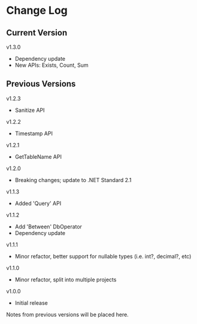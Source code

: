 # Change Log

## Current Version

v1.3.0

- Dependency update
- New APIs: Exists, Count, Sum

## Previous Versions

v1.2.3

- Sanitize API

v1.2.2

- Timestamp API

v1.2.1

- GetTableName API

v1.2.0

- Breaking changes; update to .NET Standard 2.1

v1.1.3

- Added 'Query' API

v1.1.2

- Add 'Between' DbOperator
- Dependency update

v1.1.1

- Minor refactor, better support for nullable types (i.e. int?, decimal?, etc) 

v1.1.0

- Minor refactor, split into multiple projects
 
v1.0.0

- Initial release

Notes from previous versions will be placed here.